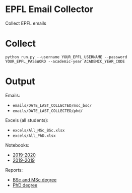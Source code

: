 # EPFL Email Collector
Collect EPFL emails

# Collect
```
python run.py --username YOUR_EPFL_USERNAME --password YOUR_EPFL_PASSWORD --academic-year ACADEMIC_YEAR_CODE
```


# Output
Emails:
- `emails/DATE_LAST_COLLECTED/msc_bsc/`
- `emails/DATE_LAST_COLLECTED/phd/`

Excels (all students):
- `excels/All_MSc_BSc.xlsx`
- `excels/All_PhD.xlsx`

Notebooks:
- [2019-2020](https://nbviewer.jupyter.org/github/EPFelles/email-collector/blob/master/analysis_per_year/Analysis2019-2020.ipynb)
- [2019-2019](https://nbviewer.jupyter.org/github/EPFelles/email-collector/blob/master/analysis_per_year/Analysis2018-2019.ipynb)

Reports:
- [BSc and MSc degree](http://htmlpreview.github.io/?https://raw.githubusercontent.com/EPFelles/email-collector/master/reports/MScBSc.html)
- [PhD degree](http://htmlpreview.github.io/?https://raw.githubusercontent.com/EPFelles/email-collector/master/reports/PhD.html)

